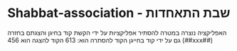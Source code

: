 # Shabbat-association - שבת התאחדות

האפליקציה נוצרה במטרה להסתיר אפליקציות על ידי הקשת קוד בחיגן והצגתם בחזרה גם על ידי קוד בחייגן
הקוד להסתרה הוא: 613 הקוד להצגה הוא 456 (*#*#xxx#*#*)
